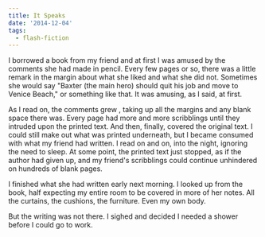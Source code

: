 ```yaml
---
title: It Speaks
date: '2014-12-04'
tags:
  - flash-fiction
---
```


I borrowed a book from my friend and at first I was amused by the comments she
had made in pencil. Every few pages or so, there was a little remark in the
margin about what she liked and what she did not. Sometimes she would say
"Baxter (the main hero) should quit his job and move to Venice Beach," or
something like that. It was amusing, as I said, at first.

<!-- truncate -->

As I read on, the comments grew , taking up all the margins and any blank space
there was. Every page had more and more scribblings until they intruded upon the
printed text. And then, finally, covered the original text. I could still make
out what was printed underneath, but I became consumed with what my friend had
written. I read on and on, into the night, ignoring the need to sleep. At some
point, the printed text just stopped, as if the author had given up, and my
friend's scribblings could continue unhindered on hundreds of blank pages.

I finished what she had written early next morning. I looked up from the book,
half expecting my entire room to be covered in more of her notes. All the
curtains, the cushions, the furniture. Even my own body.

But the writing was not there. I sighed and decided I needed a shower before I
could go to work.
